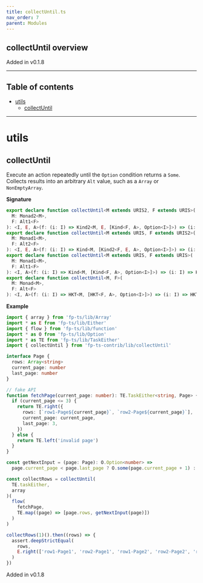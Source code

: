 ```yaml
---
title: collectUntil.ts
nav_order: 7
parent: Modules
---
```


## collectUntil overview

Added in v0.1.8

---

<h2 class="text-delta">Table of contents</h2>

- [utils](#utils)
  - [collectUntil](#collectuntil)

---

# utils

## collectUntil

Execute an action repeatedly until the `Option` condition returns a `Some`. Collects results into an arbitrary `Alt`
value, such as a `Array` or `NonEmptyArray`.

**Signature**

```ts
export declare function collectUntil<M extends URIS2, F extends URIS>(
  M: Monad2<M>,
  F: Alt1<F>
): <I, E, A>(f: (i: I) => Kind2<M, E, [Kind<F, A>, Option<I>]>) => (i: I) => Kind2<M, E, Kind<F, A>>
export declare function collectUntil<M extends URIS, F extends URIS2>(
  M: Monad1<M>,
  F: Alt2<F>
): <I, E, A>(f: (i: I) => Kind<M, [Kind2<F, E, A>, Option<I>]>) => (i: I) => Kind<M, Kind2<F, E, A>>
export declare function collectUntil<M extends URIS, F extends URIS>(
  M: Monad1<M>,
  F: Alt1<F>
): <I, A>(f: (i: I) => Kind<M, [Kind<F, A>, Option<I>]>) => (i: I) => Kind<M, Kind<F, A>>
export declare function collectUntil<M, F>(
  M: Monad<M>,
  F: Alt<F>
): <I, A>(f: (i: I) => HKT<M, [HKT<F, A>, Option<I>]>) => (i: I) => HKT<M, HKT<F, A>>
```

**Example**

```ts
import { array } from 'fp-ts/lib/Array'
import * as E from 'fp-ts/lib/Either'
import { flow } from 'fp-ts/lib/function'
import * as O from 'fp-ts/lib/Option'
import * as TE from 'fp-ts/lib/TaskEither'
import { collectUntil } from 'fp-ts-contrib/lib/collectUntil'

interface Page {
  rows: Array<string>
  current_page: number
  last_page: number
}

// fake API
function fetchPage(current_page: number): TE.TaskEither<string, Page> {
  if (current_page <= 3) {
    return TE.right({
      rows: [`row1-Page${current_page}`, `row2-Page${current_page}`],
      current_page: current_page,
      last_page: 3,
    })
  } else {
    return TE.left('invalid page')
  }
}

const getNextInput = (page: Page): O.Option<number> =>
  page.current_page < page.last_page ? O.some(page.current_page + 1) : O.none

const collectRows = collectUntil(
  TE.taskEither,
  array
)(
  flow(
    fetchPage,
    TE.map((page) => [page.rows, getNextInput(page)])
  )
)

collectRows(1)().then((rows) => {
  assert.deepStrictEqual(
    rows,
    E.right(['row1-Page1', 'row2-Page1', 'row1-Page2', 'row2-Page2', 'row1-Page3', 'row2-Page3'])
  )
})
```

Added in v0.1.8
